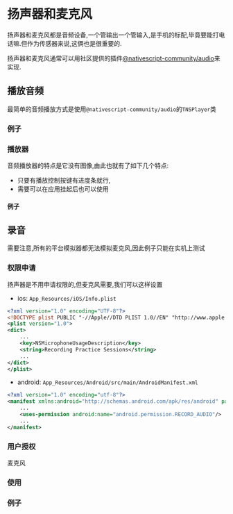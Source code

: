 # 扬声器和麦克风

扬声器和麦克风都是音频设备,一个管输出一个管输入,是手机的标配,毕竟要能打电话嘛.但作为传感器来说,这俩也是很重要的.

扬声器和麦克风通常可以用社区提供的插件[@nativescript-community/audio](https://github.com/nativescript-community/audio)来实现.

## 播放音频

最简单的音频播放方式是使用`@nativescript-community/audio`的`TNSPlayer`类


### 例子


### 播放器

音频播放器的特点是它没有图像,由此也就有了如下几个特点:

+ 只要有播放控制按键有进度条就行,
+ 需要可以在应用挂起后也可以使用

#### 例子

## 录音

需要注意,所有的平台模拟器都无法模拟麦克风,因此例子只能在实机上测试

### 权限申请

扬声器是不用申请权限的,但麦克风需要,我们可以这样设置

+ ios: `App_Resources/iOS/Info.plist`

```xml
<?xml version="1.0" encoding="UTF-8"?>
<!DOCTYPE plist PUBLIC "-//Apple//DTD PLIST 1.0//EN" "http://www.apple.com/DTDs/PropertyList-1.0.dtd">
<plist version="1.0">
<dict>
    ...
    <key>NSMicrophoneUsageDescription</key>
    <string>Recording Practice Sessions</string>
    ...
</dict>
</plist>
```

+ android: `App_Resources/Android/src/main/AndroidManifest.xml`

```xml
<?xml version="1.0" encoding="utf-8"?>
<manifest xmlns:android="http://schemas.android.com/apk/res/android" package="__PACKAGE__">
    ...
    <uses-permission android:name="android.permission.RECORD_AUDIO"/>
    ...
</manifest>
```

### 用户授权

麦克风

### 使用


### 例子
